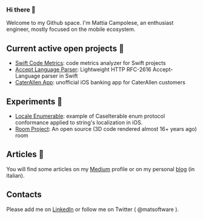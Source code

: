 ### Hi there 👋

Welcome to my Github space. I'm Mattia Campolese, an enthusiast engineer, mostly focused on the mobile ecosystem. 

## Current active open projects 🔭 

- [Swift Code Metrics](https://github.com/matsoftware/swift-code-metrics): code metrics analyzer for Swift projects
- [Accept Language Parser](https://github.com/matsoftware/accept-language-parser): Lightweight HTTP RFC-2616 Accept-Language parser in Swift
- [CaterAllen App](https://github.com/matsoftware/CaterAllenApp): unofficial iOS banking app for CaterAllen customers

## Experiments 🧪

- [Locale Enumerable](https://github.com/matsoftware/LocaleEnumerable): example of CaseIterable enum protocol conformance applied to string's localization in iOS.
- [Room Project](https://github.com/matsoftware/RoomProject): An open source (3D code rendered almost 16+ years ago) room 

## Articles 📰

You will find some articles on my [Medium](https://medium.com/@matsoftware) profile or on my personal [blog](https://www.matsoftware.it) (in italian).

## Contacts

Please add me on [LinkedIn](https://www.linkedin.com/in/matcamp/) or follow me on Twitter ( @matsoftware ).